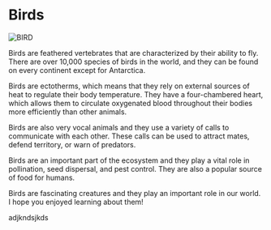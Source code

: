 # Birds
![BIRD](https://cdn.download.ams.birds.cornell.edu/api/v1/asset/202984001/900)

Birds are feathered vertebrates that are characterized by their ability to fly. There are over 10,000 species of birds in the world, and they can be found on every continent except for Antarctica.

Birds are ectotherms, which means that they rely on external sources of heat to regulate their body temperature. They have a four-chambered heart, which allows them to circulate oxygenated blood throughout their bodies more efficiently than other animals.

Birds are also very vocal animals and they use a variety of calls to communicate with each other. These calls can be used to attract mates, defend territory, or warn of predators.

Birds are an important part of the ecosystem and they play a vital role in pollination, seed dispersal, and pest control. They are also a popular source of food for humans.

Birds are fascinating creatures and they play an important role in our world. I hope you enjoyed learning about them!

adjkndsjkds